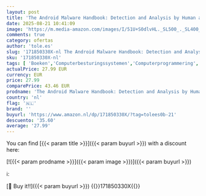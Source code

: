 ```yaml
---
layout: post
title: 'The Android Malware Handbook: Detection and Analysis by Human and Machine'
date: 2025-08-21 10:41:09
image: 'https://m.media-amazon.com/images/I/51U+S0dlvHL._SL500_._SL400_.jpg'
comments: true
category: ofertas
author: 'tole.es'
slug: '171850330X-nl The Android Malware Handbook: Detection and Analysis by...'
sku: '171850330X-nl'
tags: [ 'Boeken','Computerbesturingssystemen','Computerprogrammering','Computers & internet','Computertechnologie','Computerveiligheid & -codering','Engelstalige boeken','Featured Categories','Kunstmatige intelligentie','🇳🇱', ]
actualPrice: 27.99 EUR
currency: EUR
price: 27.99
comparePrice: 43.46 EUR
prodname: 'The Android Malware Handbook: Detection and Analysis by Human and Machine'
country: 'nl'
flag: '🇳🇱'
brand: ''
buyurl: 'https://www.amazon.nl/dp/171850330X/?tag=tolees0b-21'
descuento: '35.60'
average: '27.99'
---
```


You can find [{{< param title >}}]({{< param buyurl >}}) with a discount here:

[![{{< param prodname >}}]({{< param image >}})]({{< param buyurl >}})

ℹ️:


[🛒 Buy it!!]({{< param buyurl >}})
{{<world>}}171850330X{{</world>}}
